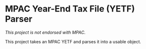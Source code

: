 # MPAC Year-End Tax File (YETF) Parser

_This project is not endorsed with MPAC._

This project takes an MPAC YETF and parses it into a usable object.
